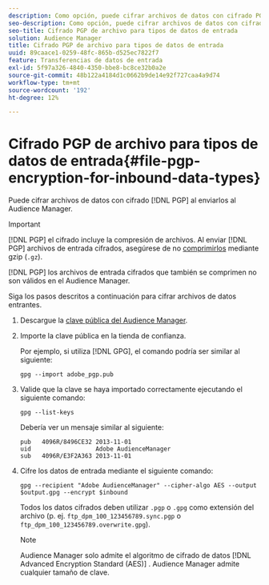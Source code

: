 ```yaml
---
description: Como opción, puede cifrar archivos de datos con cifrado PGP al enviarlos al Audience Manager.
seo-description: Como opción, puede cifrar archivos de datos con cifrado PGP al enviarlos al Audience Manager.
seo-title: Cifrado PGP de archivo para tipos de datos de entrada
solution: Audience Manager
title: Cifrado PGP de archivo para tipos de datos de entrada
uuid: 89caace1-0259-48fc-865b-d525ec7822f7
feature: Transferencias de datos de entrada
exl-id: 5f97a326-4840-4350-bbe8-bc8ce32b0a2e
source-git-commit: 48b122a4184d1c0662b9de14e92f727caa4a9d74
workflow-type: tm+mt
source-wordcount: '192'
ht-degree: 12%

---
```


# Cifrado PGP de archivo para tipos de datos de entrada{#file-pgp-encryption-for-inbound-data-types}

Puede cifrar archivos de datos con cifrado [!DNL PGP] al enviarlos al Audience Manager.

<!-- c_encryption.xml -->

>[!IMPORTANT]
>
>[!DNL PGP] el cifrado incluye la compresión de archivos. Al enviar [!DNL PGP] archivos de entrada cifrados, asegúrese de no [comprimirlos](../../../integration/sending-audience-data/batch-data-transfer-explained/inbound-file-compression.md) mediante gzip (`.gz`).
>
>[!DNL PGP] los archivos de entrada cifrados que también se  [](../../../integration/sending-audience-data/batch-data-transfer-explained/inbound-file-compression.md) comprimen no son válidos en el Audience Manager.

Siga los pasos descritos a continuación para cifrar archivos de datos entrantes.

1. Descargue la [clave pública del Audience Manager](./assets/adobe_pgp.pub).
2. Importe la clave pública en la tienda de confianza.

   Por ejemplo, si utiliza [!DNL GPG], el comando podría ser similar al siguiente:

   `gpg --import adobe_pgp.pub`

3. Valide que la clave se haya importado correctamente ejecutando el siguiente comando:

   `gpg --list-keys`

   Debería ver un mensaje similar al siguiente:

   ```
   pub   4096R/8496CE32 2013-11-01
   uid                  Adobe AudienceManager
   sub   4096R/E3F2A363 2013-11-01
   ```

4. Cifre los datos de entrada mediante el siguiente comando:

   `gpg --recipient "Adobe AudienceManager" --cipher-algo AES --output $output.gpg --encrypt $inbound`

   Todos los datos cifrados deben utilizar `.pgp` o `.gpg` como extensión del archivo (p. ej. `ftp_dpm_100_123456789.sync.pgp` o `ftp_dpm_100_123456789.overwrite.gpg`).

   >[!NOTE]
   >
   >Audience Manager solo admite el algoritmo de cifrado de datos [!DNL Advanced Encryption Standard (AES)] . Audience Manager admite cualquier tamaño de clave.
